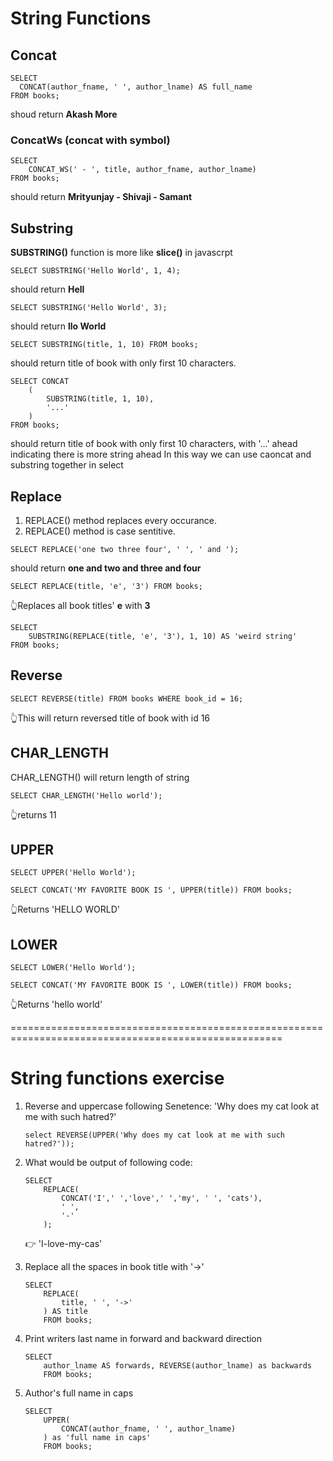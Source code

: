 # String Functions

## Concat

```
SELECT
  CONCAT(author_fname, ' ', author_lname) AS full_name
FROM books;
```

shoud return **Akash More**

### ConcatWs (concat with symbol)

```
SELECT
    CONCAT_WS(' - ', title, author_fname, author_lname)
FROM books;
```

should return **Mrityunjay - Shivaji - Samant**

## Substring

**SUBSTRING()** function is more like **slice()** in javascrpt

```
SELECT SUBSTRING('Hello World', 1, 4);
```

should return **Hell**

```
SELECT SUBSTRING('Hello World', 3);
```

should return **llo World**

```
SELECT SUBSTRING(title, 1, 10) FROM books;
```

should return title of book with only first 10 characters.

```
SELECT CONCAT
    (
        SUBSTRING(title, 1, 10),
        '...'
    )
FROM books;
```

should return title of book with only first 10 characters, with '...' ahead indicating there is more string ahead
In this way we can use caoncat and substring together in select

## Replace

1. REPLACE() method replaces every occurance.
2. REPLACE() method is case sentitive.

```
SELECT REPLACE('one two three four', ' ', ' and ');
```

should return **one and two and three and four**

```
SELECT REPLACE(title, 'e', '3') FROM books;
```

👆Replaces all book titles' **e** with **3**

```
SELECT
    SUBSTRING(REPLACE(title, 'e', '3'), 1, 10) AS 'weird string'
FROM books;
```

## Reverse

```
SELECT REVERSE(title) FROM books WHERE book_id = 16;
```

👆This will return reversed title of book with id 16

## CHAR_LENGTH

CHAR_LENGTH() will return length of string

```
SELECT CHAR_LENGTH('Hello world');
```

👆returns 11

## UPPER

```
SELECT UPPER('Hello World');

SELECT CONCAT('MY FAVORITE BOOK IS ', UPPER(title)) FROM books;
```

👆Returns 'HELLO WORLD'

## LOWER

```
SELECT LOWER('Hello World');

SELECT CONCAT('MY FAVORITE BOOK IS ', LOWER(title)) FROM books;
```

👆Returns 'hello world'

=====================================================================================================

# String functions exercise

1. Reverse and uppercase following Senetence:
   'Why does my cat look at me with such hatred?'

   ```
   select REVERSE(UPPER('Why does my cat look at me with such hatred?'));
   ```

2. What would be output of following code:

   ```
   SELECT
       REPLACE(
           CONCAT('I',' ','love',' ','my', ' ', 'cats'),
           ' ',
           '-'
       );
   ```

   👉 'I-love-my-cas'

3. Replace all the spaces in book title with '->'

   ```
   SELECT
       REPLACE(
           title, ' ', '->'
       ) AS title
       FROM books;
   ```

4. Print writers last name in forward and backward direction

   ```
   SELECT
       author_lname AS forwards, REVERSE(author_lname) as backwards
       FROM books;
   ```

5. Author's full name in caps

   ```
   SELECT
       UPPER(
           CONCAT(author_fname, ' ', author_lname)
       ) as 'full name in caps'
       FROM books;
   ```

